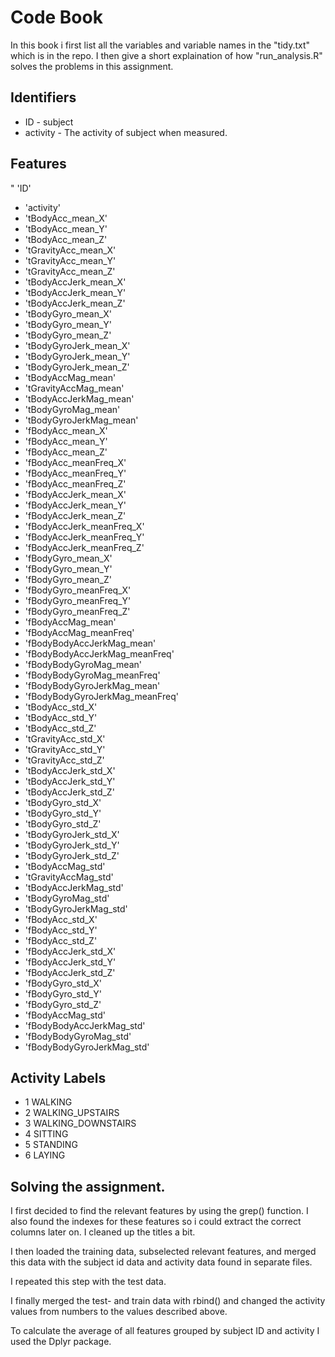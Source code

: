 
# Code Book

In this book i first list all the variables and variable names in the "tidy.txt" which is in the repo. 
I then give a short explaination of how "run_analysis.R" solves the problems in this assignment.

## Identifiers

* ID - subject
* activity - The activity of subject when measured.

## Features

" 'ID'
* 'activity'
* 'tBodyAcc_mean_X'
* 'tBodyAcc_mean_Y'
* 'tBodyAcc_mean_Z'
* 'tGravityAcc_mean_X'
* 'tGravityAcc_mean_Y'
* 'tGravityAcc_mean_Z'
* 'tBodyAccJerk_mean_X'
* 'tBodyAccJerk_mean_Y'
* 'tBodyAccJerk_mean_Z'
* 'tBodyGyro_mean_X'
* 'tBodyGyro_mean_Y'
* 'tBodyGyro_mean_Z'
* 'tBodyGyroJerk_mean_X'
* 'tBodyGyroJerk_mean_Y'
* 'tBodyGyroJerk_mean_Z'
* 'tBodyAccMag_mean'
* 'tGravityAccMag_mean'
* 'tBodyAccJerkMag_mean'
* 'tBodyGyroMag_mean'
* 'tBodyGyroJerkMag_mean'
* 'fBodyAcc_mean_X'
* 'fBodyAcc_mean_Y'
* 'fBodyAcc_mean_Z'
* 'fBodyAcc_meanFreq_X'
* 'fBodyAcc_meanFreq_Y'
* 'fBodyAcc_meanFreq_Z'
* 'fBodyAccJerk_mean_X'
* 'fBodyAccJerk_mean_Y'
* 'fBodyAccJerk_mean_Z'
* 'fBodyAccJerk_meanFreq_X'
* 'fBodyAccJerk_meanFreq_Y'
* 'fBodyAccJerk_meanFreq_Z'
* 'fBodyGyro_mean_X'
* 'fBodyGyro_mean_Y'
* 'fBodyGyro_mean_Z'
* 'fBodyGyro_meanFreq_X'
* 'fBodyGyro_meanFreq_Y'
* 'fBodyGyro_meanFreq_Z'
* 'fBodyAccMag_mean'
* 'fBodyAccMag_meanFreq'
* 'fBodyBodyAccJerkMag_mean'
* 'fBodyBodyAccJerkMag_meanFreq'
* 'fBodyBodyGyroMag_mean'
* 'fBodyBodyGyroMag_meanFreq'
* 'fBodyBodyGyroJerkMag_mean'
* 'fBodyBodyGyroJerkMag_meanFreq'
* 'tBodyAcc_std_X'
* 'tBodyAcc_std_Y'
* 'tBodyAcc_std_Z'
* 'tGravityAcc_std_X'
* 'tGravityAcc_std_Y'
* 'tGravityAcc_std_Z'
* 'tBodyAccJerk_std_X'
* 'tBodyAccJerk_std_Y'
* 'tBodyAccJerk_std_Z'
* 'tBodyGyro_std_X'
* 'tBodyGyro_std_Y'
* 'tBodyGyro_std_Z'
* 'tBodyGyroJerk_std_X'
* 'tBodyGyroJerk_std_Y'
* 'tBodyGyroJerk_std_Z'
* 'tBodyAccMag_std'
* 'tGravityAccMag_std'
* 'tBodyAccJerkMag_std'
* 'tBodyGyroMag_std'
* 'tBodyGyroJerkMag_std'
* 'fBodyAcc_std_X'
* 'fBodyAcc_std_Y'
* 'fBodyAcc_std_Z'
* 'fBodyAccJerk_std_X'
* 'fBodyAccJerk_std_Y'
* 'fBodyAccJerk_std_Z'
* 'fBodyGyro_std_X'
* 'fBodyGyro_std_Y'
* 'fBodyGyro_std_Z'
* 'fBodyAccMag_std'
* 'fBodyBodyAccJerkMag_std'
* 'fBodyBodyGyroMag_std'
* 'fBodyBodyGyroJerkMag_std'

## Activity Labels
* 1 WALKING 
* 2 WALKING_UPSTAIRS
* 3 WALKING_DOWNSTAIRS
* 4 SITTING
* 5 STANDING
* 6 LAYING

## Solving the assignment.
I first decided to find the relevant features by using the grep() function.
I also found the indexes for these features so i could extract the correct
columns later on. I cleaned up the titles a bit. 

I then loaded the training data, subselected relevant features, and merged
this data with the subject id data and activity data found in separate files. 

I repeated this step with the test data.

I finally merged the test- and train data with rbind() and changed the activity
values from numbers to the values described above.

To calculate the average of all features grouped by subject ID and activity
I used the Dplyr package.
